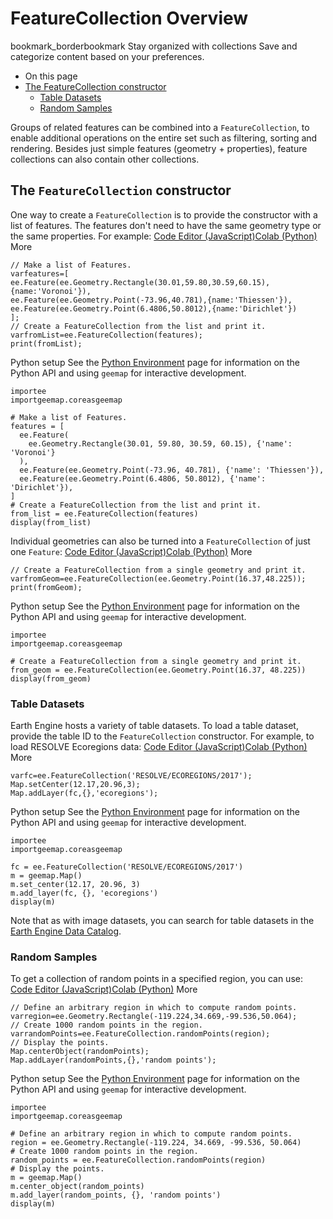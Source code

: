  
#  FeatureCollection Overview 
bookmark_borderbookmark Stay organized with collections  Save and categorize content based on your preferences. 
  * On this page
  * [The FeatureCollection constructor](https://developers.google.com/earth-engine/guides/feature_collections#the-featurecollection-constructor)
    * [Table Datasets](https://developers.google.com/earth-engine/guides/feature_collections#table-datasets)
    * [Random Samples](https://developers.google.com/earth-engine/guides/feature_collections#random-samples)


Groups of related features can be combined into a `FeatureCollection`, to enable additional operations on the entire set such as filtering, sorting and rendering. Besides just simple features (geometry + properties), feature collections can also contain other collections.
## The `FeatureCollection` constructor
One way to create a `FeatureCollection` is to provide the constructor with a list of features. The features don't need to have the same geometry type or the same properties. For example:
[Code Editor (JavaScript)](https://developers.google.com/earth-engine/guides/feature_collections#code-editor-javascript-sample)[Colab (Python)](https://developers.google.com/earth-engine/guides/feature_collections#colab-python-sample) More
```
// Make a list of Features.
varfeatures=[
ee.Feature(ee.Geometry.Rectangle(30.01,59.80,30.59,60.15),{name:'Voronoi'}),
ee.Feature(ee.Geometry.Point(-73.96,40.781),{name:'Thiessen'}),
ee.Feature(ee.Geometry.Point(6.4806,50.8012),{name:'Dirichlet'})
];
// Create a FeatureCollection from the list and print it.
varfromList=ee.FeatureCollection(features);
print(fromList);
```
Python setup
See the [ Python Environment](https://developers.google.com/earth-engine/guides/python_install) page for information on the Python API and using `geemap` for interactive development.
```
importee
importgeemap.coreasgeemap
```
```
# Make a list of Features.
features = [
  ee.Feature(
    ee.Geometry.Rectangle(30.01, 59.80, 30.59, 60.15), {'name': 'Voronoi'}
  ),
  ee.Feature(ee.Geometry.Point(-73.96, 40.781), {'name': 'Thiessen'}),
  ee.Feature(ee.Geometry.Point(6.4806, 50.8012), {'name': 'Dirichlet'}),
]
# Create a FeatureCollection from the list and print it.
from_list = ee.FeatureCollection(features)
display(from_list)
```

Individual geometries can also be turned into a `FeatureCollection` of just one `Feature`:
[Code Editor (JavaScript)](https://developers.google.com/earth-engine/guides/feature_collections#code-editor-javascript-sample)[Colab (Python)](https://developers.google.com/earth-engine/guides/feature_collections#colab-python-sample) More
```
// Create a FeatureCollection from a single geometry and print it.
varfromGeom=ee.FeatureCollection(ee.Geometry.Point(16.37,48.225));
print(fromGeom);
```
Python setup
See the [ Python Environment](https://developers.google.com/earth-engine/guides/python_install) page for information on the Python API and using `geemap` for interactive development.
```
importee
importgeemap.coreasgeemap
```
```
# Create a FeatureCollection from a single geometry and print it.
from_geom = ee.FeatureCollection(ee.Geometry.Point(16.37, 48.225))
display(from_geom)
```

### Table Datasets
Earth Engine hosts a variety of table datasets. To load a table dataset, provide the table ID to the `FeatureCollection` constructor. For example, to load RESOLVE Ecoregions data:
[Code Editor (JavaScript)](https://developers.google.com/earth-engine/guides/feature_collections#code-editor-javascript-sample)[Colab (Python)](https://developers.google.com/earth-engine/guides/feature_collections#colab-python-sample) More
```
varfc=ee.FeatureCollection('RESOLVE/ECOREGIONS/2017');
Map.setCenter(12.17,20.96,3);
Map.addLayer(fc,{},'ecoregions');
```
Python setup
See the [ Python Environment](https://developers.google.com/earth-engine/guides/python_install) page for information on the Python API and using `geemap` for interactive development.
```
importee
importgeemap.coreasgeemap
```
```
fc = ee.FeatureCollection('RESOLVE/ECOREGIONS/2017')
m = geemap.Map()
m.set_center(12.17, 20.96, 3)
m.add_layer(fc, {}, 'ecoregions')
display(m)
```

Note that as with image datasets, you can search for table datasets in the [Earth Engine Data Catalog](https://developers.google.com/earth-engine/datasets).
### Random Samples
To get a collection of random points in a specified region, you can use:
[Code Editor (JavaScript)](https://developers.google.com/earth-engine/guides/feature_collections#code-editor-javascript-sample)[Colab (Python)](https://developers.google.com/earth-engine/guides/feature_collections#colab-python-sample) More
```
// Define an arbitrary region in which to compute random points.
varregion=ee.Geometry.Rectangle(-119.224,34.669,-99.536,50.064);
// Create 1000 random points in the region.
varrandomPoints=ee.FeatureCollection.randomPoints(region);
// Display the points.
Map.centerObject(randomPoints);
Map.addLayer(randomPoints,{},'random points');
```
Python setup
See the [ Python Environment](https://developers.google.com/earth-engine/guides/python_install) page for information on the Python API and using `geemap` for interactive development.
```
importee
importgeemap.coreasgeemap
```
```
# Define an arbitrary region in which to compute random points.
region = ee.Geometry.Rectangle(-119.224, 34.669, -99.536, 50.064)
# Create 1000 random points in the region.
random_points = ee.FeatureCollection.randomPoints(region)
# Display the points.
m = geemap.Map()
m.center_object(random_points)
m.add_layer(random_points, {}, 'random points')
display(m)
```

